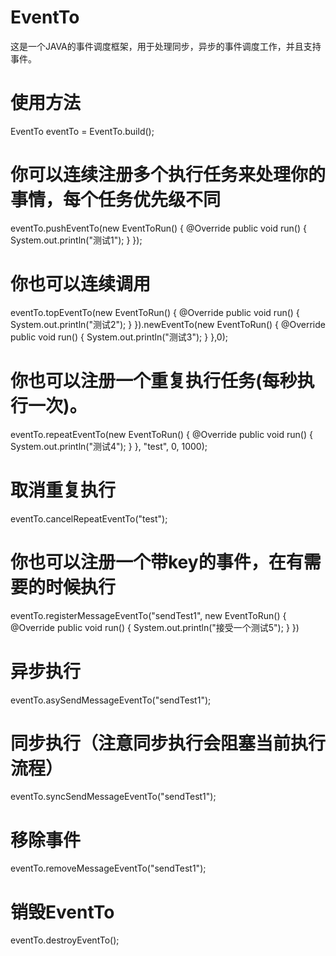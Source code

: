 # EventTo
这是一个JAVA的事件调度框架，用于处理同步，异步的事件调度工作，并且支持事件。

# 使用方法
EventTo eventTo = EventTo.build();
# 你可以连续注册多个执行任务来处理你的事情，每个任务优先级不同
eventTo.pushEventTo(new EventToRun() { 
			@Override
			public void run() {
				System.out.println("测试1");
			}
		});
# 你也可以连续调用  
eventTo.topEventTo(new EventToRun() { 
			@Override
			public void run() {
				System.out.println("测试2");
			}
		}).newEventTo(new EventToRun() { 
			@Override
			public void run() {
				System.out.println("测试3"); 
			}
		},0);
# 你也可以注册一个重复执行任务(每秒执行一次)。
eventTo.repeatEventTo(new EventToRun() {
			@Override
			public void run() {
				System.out.println("测试4"); 
			}
		}, "test", 0, 1000);
# 取消重复执行
eventTo.cancelRepeatEventTo("test");
# 你也可以注册一个带key的事件，在有需要的时候执行
eventTo.registerMessageEventTo("sendTest1", new EventToRun() {
			@Override
			public void run() {
				System.out.println("接受一个测试5"); 
			}
		})
# 异步执行
eventTo.asySendMessageEventTo("sendTest1");
# 同步执行（注意同步执行会阻塞当前执行流程）
eventTo.syncSendMessageEventTo("sendTest1");
# 移除事件
eventTo.removeMessageEventTo("sendTest1");
# 销毁EventTo
eventTo.destroyEventTo();
